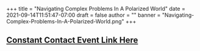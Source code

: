 +++
title = "Navigating Complex Problems In A Polarized World"
date = 2021-09-14T11:51:47-07:00
draft = false
author = ""
banner = "Navigating-Complex-Problems-In-A-Polarized-World.png"
+++

## [Constant Contact Event Link Here](https://www.example.com)

